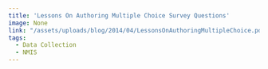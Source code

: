 ```yaml
---
title: 'Lessons On Authoring Multiple Choice Survey Questions'
image: None
link: "/assets/uploads/blog/2014/04/LessonsOnAuthoringMultipleChoice.pdf"
tags:
  - Data Collection
  - NMIS
---
```


